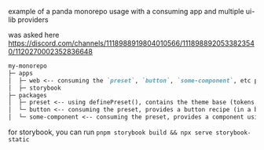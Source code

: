 example of a panda monorepo usage with a consuming app and multiple ui-lib providers

was asked here https://discord.com/channels/1118988919804010566/1118988920533823540/1120270002352836648

```md
my-monorepo
├─ apps
│  ├─ web <-- consuming the `preset`, `button`, `some-component`, etc packages
│  ├─ storybook
├─ packages
│  ├─ preset <-- using definePreset(), contains the theme base (tokens.colors, semantic tokens, etc)
│  └─ button <-- consuming the preset, provides a button recipe (in a buttonPreset) + a ShadcnButton component
│  └─ some-component <-- consuming the preset, provides a component using internal `css` calls, ships a panda.json extract result
```

for storybook, you can run `pnpm storybook build && npx serve storybook-static`